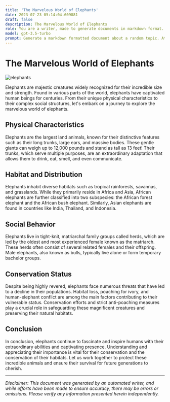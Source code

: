 ```yaml
---
title: 'The Marvelous World of Elephants'
date: 2023-07-23 05:14:04.609881
draft: false
description: The Marvelous World of Elephants
role: You are a writer, made to generate documents in markdown format. It is very important that all of the documents you generate are in valid markdown format.
model: gpt-3.5-turbo
prompt: Generate a markdown formatted document about a random topic. At the bottom, include a disclaimer explaining that the document was generated by you. The first line of the document should be the title. Make sure that the entire document is in proper markdown format, using a mix of various tags to make the document visually appealing.
---
```


# The Marvelous World of Elephants

![elephants](https://images.unsplash.com/photo-1512407281-1ebc9a616c85)

Elephants are majestic creatures widely recognized for their incredible size and strength. Found in various parts of the world, elephants have captivated human beings for centuries. From their unique physical characteristics to their complex social structures, let's embark on a journey to explore the marvelous world of elephants.

## Physical Characteristics

Elephants are the largest land animals, known for their distinctive features such as their long trunks, large ears, and massive bodies. These gentle giants can weigh up to 12,000 pounds and stand as tall as 13 feet! Their trunks, which serve multiple purposes, are an extraordinary adaptation that allows them to drink, eat, smell, and even communicate.

## Habitat and Distribution

Elephants inhabit diverse habitats such as tropical rainforests, savannas, and grasslands. While they primarily reside in Africa and Asia, African elephants are further classified into two subspecies: the African forest elephant and the African bush elephant. Similarly, Asian elephants are found in countries like India, Thailand, and Indonesia.

## Social Behavior

Elephants live in tight-knit, matriarchal family groups called herds, which are led by the oldest and most experienced female known as the matriarch. These herds often consist of several related females and their offspring. Male elephants, also known as bulls, typically live alone or form temporary bachelor groups.

## Conservation Status

Despite being highly revered, elephants face numerous threats that have led to a decline in their populations. Habitat loss, poaching for ivory, and human-elephant conflict are among the main factors contributing to their vulnerable status. Conservation efforts and strict anti-poaching measures play a crucial role in safeguarding these magnificent creatures and preserving their natural habitats.

## Conclusion

In conclusion, elephants continue to fascinate and inspire humans with their extraordinary abilities and captivating presence. Understanding and appreciating their importance is vital for their conservation and the conservation of their habitats. Let us work together to protect these incredible animals and ensure their survival for future generations to cherish.

---

*Disclaimer: This document was generated by an automated writer, and while efforts have been made to ensure accuracy, there may be errors or omissions. Please verify any information presented herein independently.*